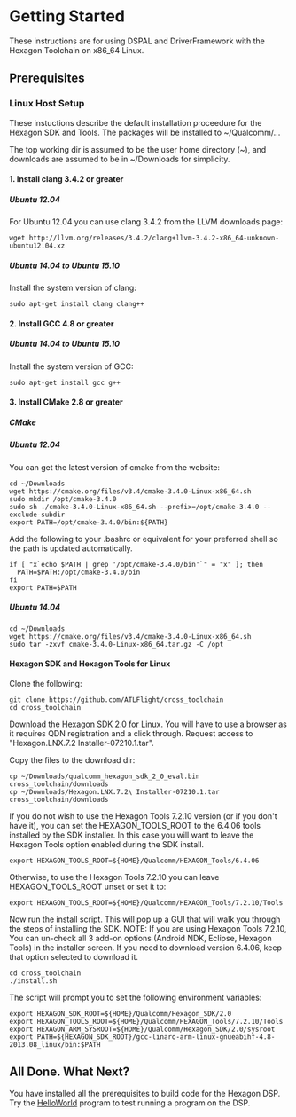 # Getting Started

These instructions are for using DSPAL and DriverFramework with the Hexagon Toolchain on x86_64 Linux.

## Prerequisites

### Linux Host Setup

These instuctions describe the default installation proceedure for the Hexagon SDK and Tools.
The packages will be installed to ~/Qualcomm/...

The top working dir is assumed to be the user home directory (~), and downloads are assumed to be in
~/Downloads for simplicity.

#### 1. Install clang 3.4.2 or greater

##### Ubuntu 12.04

For Ubuntu 12.04 you can use clang 3.4.2 from the LLVM downloads page:

```
wget http://llvm.org/releases/3.4.2/clang+llvm-3.4.2-x86_64-unknown-ubuntu12.04.xz
``` 

##### Ubuntu 14.04 to Ubuntu 15.10

Install the system version of clang:

```
sudo apt-get install clang clang++
```

#### 2. Install GCC 4.8 or greater

##### Ubuntu 14.04 to Ubuntu 15.10

Install the system version of GCC:

```
sudo apt-get install gcc g++
```

#### 3. Install CMake 2.8 or greater

##### CMake

##### Ubuntu 12.04
You can get the latest version of cmake from the website:

```
cd ~/Downloads
wget https://cmake.org/files/v3.4/cmake-3.4.0-Linux-x86_64.sh
sudo mkdir /opt/cmake-3.4.0
sudo sh ./cmake-3.4.0-Linux-x86_64.sh --prefix=/opt/cmake-3.4.0 --exclude-subdir
export PATH=/opt/cmake-3.4.0/bin:${PATH}
```

Add the following to your .bashrc or equivalent for your preferred shell so the path is
updated automatically.

```
if [ "x`echo $PATH | grep '/opt/cmake-3.4.0/bin'`" = "x" ]; then
  PATH=$PATH:/opt/cmake-3.4.0/bin
fi
export PATH=$PATH
```

##### Ubuntu 14.04
```
cd ~/Downloads
wget https://cmake.org/files/v3.4/cmake-3.4.0-Linux-x86_64.sh
sudo tar -zxvf cmake-3.4.0-Linux-x86_64.tar.gz -C /opt
```

#### Hexagon SDK and Hexagon Tools for Linux

Clone the following:
```
git clone https://github.com/ATLFlight/cross_toolchain
cd cross_toolchain
```

Download the [Hexagon SDK 2.0 for Linux](https://developer.qualcomm.com/download/hexagon/hexagon-sdk-linux.bin). You will have to use a browser as it requires QDN registration and a click through.
Request access to "Hexagon.LNX.7.2 Installer-07210.1.tar".

Copy the files to the download dir:
```
cp ~/Downloads/qualcomm_hexagon_sdk_2_0_eval.bin cross_toolchain/downloads
cp ~/Downloads/Hexagon.LNX.7.2\ Installer-07210.1.tar cross_toolchain/downloads

```

If you do not wish to use the Hexagon Tools 7.2.10 version (or if you don't have it), you can set the HEXAGON_TOOLS_ROOT to the 6.4.06 tools installed by the SDK installer. In this case you will want to leave the Hexagon Tools option enabled during the SDK install.

```
export HEXAGON_TOOLS_ROOT=${HOME}/Qualcomm/HEXAGON_Tools/6.4.06
```

Otherwise, to use the Hexagon Tools 7.2.10 you can leave HEXAGON_TOOLS_ROOT unset or set it to:
```
export HEXAGON_TOOLS_ROOT=${HOME}/Qualcomm/HEXAGON_Tools/7.2.10/Tools
```
Now run the install script. This will pop up a GUI that will walk you through the steps of installing the SDK.
NOTE:  If you are using Hexagon Tools 7.2.10, You can un-check all 3 add-on options (Android NDK, Eclipse, Hexagon Tools) in the installer screen. If you need to download version 6.4.06, keep that option selected to download it.
```
cd cross_toolchain
./install.sh
```

The script will prompt you to set the following environment variables:
```
export HEXAGON_SDK_ROOT=${HOME}/Qualcomm/Hexagon_SDK/2.0
export HEXAGON_TOOLS_ROOT=${HOME}/Qualcomm/HEXAGON_Tools/7.2.10/Tools
export HEXAGON_ARM_SYSROOT=${HOME}/Qualcomm/Hexagon_SDK/2.0/sysroot
export PATH=${HEXAGON_SDK_ROOT}/gcc-linaro-arm-linux-gnueabihf-4.8-2013.08_linux/bin:$PATH
```

## All Done. What Next?

You have installed all the prerequisites to build code for the Hexagon DSP. Try the [HelloWorld](HelloWorld.md)
program to test running a program on the DSP.
